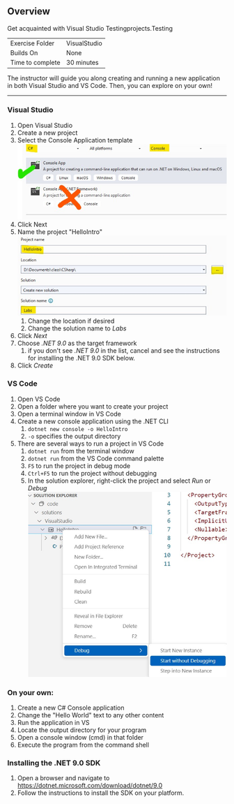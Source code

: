 ## Overview

Get acquainted with Visual Studio Testingprojects.Testing

| | |
| --- | ----- |
| Exercise Folder | VisualStudio 
| Builds On | None 
| Time to complete | 30 minutes


The instructor will guide you along creating and running a new application in both Visual Studio and VS Code.  Then, you can explore on your own!

---

### Visual Studio
1. Open Visual Studio
2. Create a new project 
3. Select the Console Application template ![project template img](./projtempl.jpg)
4. Click Next
5. Name the project "HelloIntro" ![project name img](./projname.jpg)
   1. Change the location if desired
   2. Change the solution name to *Labs*
6. Click *Next*
7. Choose *.NET 9.0* as the target framework
   1. if you don't see *.NET 9.0* in the list, cancel and see the instructions for installing the .NET 9.0 SDK below.
8. Click *Create*

### VS Code
1. Open VS Code
2. Open a folder where you want to create your project
3. Open a terminal window in VS Code
4. Create a new console application using the .NET CLI
   1. `dotnet new console -o HelloIntro`
   2. `-o` specifies the output directory
5. There are several ways to run a project in VS Code
   1. `dotnet run` from the terminal window
   2. `dotnet run` from the VS Code command palette
   3. `F5` to run the project in debug mode
   4. `Ctrl+F5` to run the project without debugging
   5. In the solution explorer, right-click the project and select *Run* or *Debug*  ![run project img](./runvscodeproject.jpg)

### On your own:
1. Create a new C# Console application
2. Change the "Hello World" text to any other content
3. Run the application in VS
4. Locate the output directory for your program
5. Open a console window (cmd) in that folder
6. Execute the program from the command shell


### Installing the .NET 9.0 SDK
1. Open a browser and navigate to https://dotnet.microsoft.com/download/dotnet/9.0
2. Follow the instructions to install the SDK on your platform.